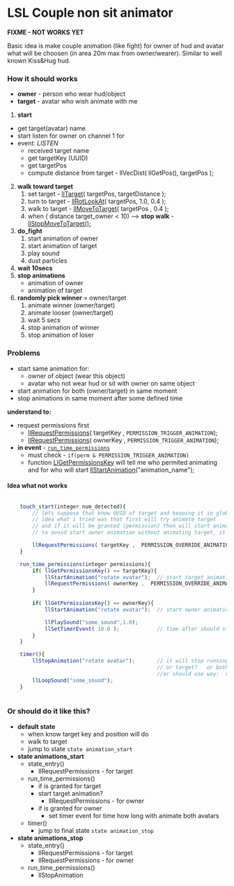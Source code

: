# LSL Couple non sit animator

**FIXME - NOT WORKS YET**

Basic idea is make couple animation (like fight) for owner of hud and avatar
what will be choosen (in area 20m max from owner/wearer). Similar to well known 
Kiss&Hug hud.

### How it should works

- **owner** - person who wear hud/object
- **target** - avatar who wish animate with me
  
1. **start**
  - get target(avatar) name
  - start listen for owner on channel 1 for 
  - event: _LISTEN_
    - received target name
    - get targetKey (UUID)
    - get targetPos 
    - compute distance from target - llVecDist( llGetPos(), targetPos );
2. **walk toward target**
   1. set target  -  [llTarget](http://wiki.secondlife.com/wiki/LlTarget)(  targetPos, targetDistance );
   2. turn to target - [llRotLookAt](http://wiki.secondlife.com/wiki/LlRotLookAt)( targetPos, 1.0, 	0.4 );
   3. walk to target - [llMoveToTarget](http://wiki.secondlife.com/wiki/LlMoveToTarget)( targetPos , 0.4 );
   4. when ( distance target_owner < 10)  -->  **stop walk**  - [llStopMoveToTarget();](http://wiki.secondlife.com/wiki/LlStopMoveToTarget)
3. **do_fight**
   1. start animation of owner
   2. start animation of target
   3. play sound 
   4. dust particles 
4. **wait 10secs**
5. **stop animations**
   - animation of owner
   - animation of target
6. **randomly pick winner** = owner/target
   1. animate winner (owner/target)
   2. animate looser (owner/target)
   3. wait 5 secs
   4. stop animation of winner
   5. stop animation of loser

### Problems

  - start same animation for:
     - owner of object (wear this object)
     - avatar who not wear hud or sit with owner on same object
  - start animation for both (owner/target) in same moment 
  - stop animations in same moment after some defined time

**understand to:**

  - request permissions first
    -  [llRequestPermissions](http://wiki.secondlife.com/wiki/LlGetPermissionsKey)( targetKey , `PERMISSION_TRIGGER_ANIMATION`);
    -  [llRequestPermissions](http://wiki.secondlife.com/wiki/LlRequestPermissions)( ownerKey , `PERMISSION_TRIGGER_ANIMATION`);
  - **in event** -  [`run_time_permissions`](http://wiki.secondlife.com/wiki/Run_time_permissions)
    - must check - `if(perm & PERMISSION_TRIGGER_ANIMATION)`
    - function [LlGetPermissionsKey](http://wiki.secondlife.com/wiki/LlGetPermissionsKey) will tell me who permited animating and for who will start [llStartAnimation](http://wiki.secondlife.com/wiki/LlStartAnimation)("animation_name");


#### Idea what not works  
```javascript

    touch_start(integer num_detected){
        // lets suppose that know UUID of target and keeping it in global targetKey
        // idea what i tried was that first will try animate target 
        // and if it will be granted (permission) then will start animate owner
        // to avoid start owner animation without animating target, it would be silly

        llRequestPermissions( targetKey ,  PERMISSION_OVERRIDE_ANIMATIONS);
    }

    run_time_permissions(integer permissions){    
        if( llGetPermissionsKey() == targetKey){ 
            llStartAnimation("rotate avatar");	// start target animation  
            llRequestPermissions( ownerKey ,  PERMISSION_OVERRIDE_ANIMATIONS);                      
        }
       
        if( llGetPermissionsKey() == ownerKey){
            llStartAnimation("rotate avatar");	// start owner animation

            llPlaySound("some_sound",1.0);
            llSetTimerEvent( 10.0 );			// time after should stop animations of both             
        }
    }

    timer(){
        llStopAnimation("rotate avatar");       // it will stop running animation of owner?
                                                // or target?   or both? in same moment?
                                                //or should use way:  requestion permissions again -> in that stop
        llLoopSound("some_sound");
    }
    
```

### Or should do it like this?
- **default state**
  - when know target key and position will do 
  - walk to target
  - jump to state `state animation_start`
- **state animations_start**
  - state_entry()
    - llRequestPermissions - for target
  - run_time_permissions()
    - if is granted for target 
    - start target animation? 
      - llRequestPermissions - for owner
    - if is granted for owner
      - set timer event for time how long with animate both avatars
  - timer()
    - jump to final state `state animation_stop`
- **state animations_stop**
  - state_entry()
    - llRequestPermissions - for target  
    - llRequestPermissions - for owner
  - run_time_permissions()
    - llStopAnimation
    

